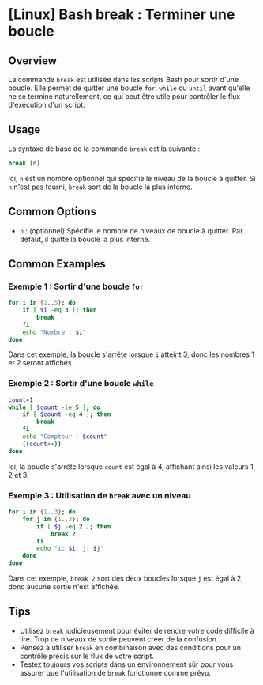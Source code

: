 # [Linux] Bash break : Terminer une boucle

## Overview
La commande `break` est utilisée dans les scripts Bash pour sortir d'une boucle. Elle permet de quitter une boucle `for`, `while` ou `until` avant qu'elle ne se termine naturellement, ce qui peut être utile pour contrôler le flux d'exécution d'un script.

## Usage
La syntaxe de base de la commande `break` est la suivante :

```bash
break [n]
```

Ici, `n` est un nombre optionnel qui spécifie le niveau de la boucle à quitter. Si `n` n'est pas fourni, `break` sort de la boucle la plus interne.

## Common Options
- `n` : (optionnel) Spécifie le nombre de niveaux de boucle à quitter. Par défaut, il quitte la boucle la plus interne.

## Common Examples

### Exemple 1 : Sortir d'une boucle `for`
```bash
for i in {1..5}; do
    if [ $i -eq 3 ]; then
        break
    fi
    echo "Nombre : $i"
done
```
Dans cet exemple, la boucle s'arrête lorsque `i` atteint 3, donc les nombres 1 et 2 seront affichés.

### Exemple 2 : Sortir d'une boucle `while`
```bash
count=1
while [ $count -le 5 ]; do
    if [ $count -eq 4 ]; then
        break
    fi
    echo "Compteur : $count"
    ((count++))
done
```
Ici, la boucle s'arrête lorsque `count` est égal à 4, affichant ainsi les valeurs 1, 2 et 3.

### Exemple 3 : Utilisation de `break` avec un niveau
```bash
for i in {1..3}; do
    for j in {1..3}; do
        if [ $j -eq 2 ]; then
            break 2
        fi
        echo "i: $i, j: $j"
    done
done
```
Dans cet exemple, `break 2` sort des deux boucles lorsque `j` est égal à 2, donc aucune sortie n'est affichée.

## Tips
- Utilisez `break` judicieusement pour éviter de rendre votre code difficile à lire. Trop de niveaux de sortie peuvent créer de la confusion.
- Pensez à utiliser `break` en combinaison avec des conditions pour un contrôle précis sur le flux de votre script.
- Testez toujours vos scripts dans un environnement sûr pour vous assurer que l'utilisation de `break` fonctionne comme prévu.
